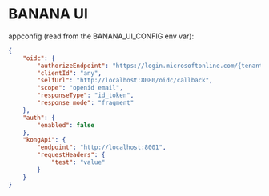 # BANANA UI

appconfig (read from the BANANA_UI_CONFIG env var):

```json
{
	"oidc": {
		"authorizeEndpoint": "https://login.microsoftonline.com/{tenant}/oauth2/authorize",
		"clientId": "any",
		"selfUrl": "http://localhost:8080/oidc/callback",
		"scope": "openid email",
		"responseType": "id_token",
		"response_mode": "fragment"
	},
	"auth": {
		"enabled": false
	},
	"kongApi": {
		"endpoint": "http://localhost:8001",
		"requestHeaders": {
			"test": "value"
		}
	}
}
```
